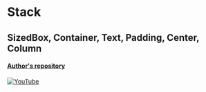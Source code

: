 # Stack
## SizedBox, Container, Text, Padding, Center, Column
#### [Author's repository](https://github.com/TheTechDesigner/Stack)

[![YouTube](https://img.youtube.com/vi/XDALqdCm8eI/0.jpg)](https://youtu.be/XDALqdCm8eI "Stack | SizedBox, Container, Text, Padding, Center, Column")